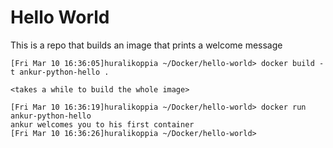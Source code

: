 # Hello World

This is a repo that builds an image that prints a welcome message

```
[Fri Mar 10 16:36:05]huralikoppia ~/Docker/hello-world> docker build -t ankur-python-hello .

<takes a while to build the whole image>

[Fri Mar 10 16:36:19]huralikoppia ~/Docker/hello-world> docker run ankur-python-hello
ankur welcomes you to his first container
[Fri Mar 10 16:36:26]huralikoppia ~/Docker/hello-world>
```
